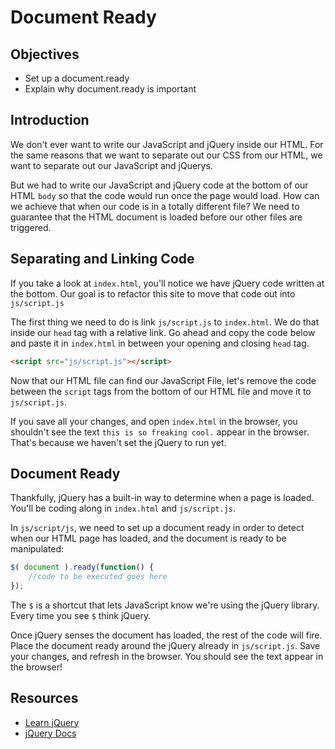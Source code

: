 # Document Ready

## Objectives
+ Set up a document.ready 
+ Explain why document.ready is important


## Introduction

We don't ever want to write our JavaScript and jQuery inside our HTML. For the same reasons that we want to separate out our CSS from our HTML, we want to separate out our JavaScript and jQuerys.

But we had to write our JavaScript and jQuery code at the bottom of our HTML `body` so that the code would run once the page would load. How can we achieve that when our code is in a totally different file? We need to guarantee that the HTML document is loaded before our other files are triggered. 


## Separating and Linking Code

If you take a look at `index.html`, you'll notice we have jQuery code written at the bottom. Our goal is to refactor this site to move that code out into `js/script.js`

The first thing we need to do is link `js/script.js` to `index.html`. We do that inside our `head` tag with a relative link. Go ahead and copy the code below and paste it in `index.html` in between your opening and closing `head` tag.

```html
<script src="js/script.js"></script>
```
Now that our HTML file can find our JavaScript File, let's remove the code between the `script` tags from the bottom of our HTML file and move it to `js/script.js`.

If you save all your changes, and open `index.html` in the browser, you shouldn't see the text `this is so freaking cool.` appear in the browser. That's because we haven't set the jQuery to run yet.

## Document Ready

Thankfully, jQuery has a built-in way to determine when a page is loaded. You'll be coding along in `index.html` and `js/script.js`.

In `js/script/js`, we need to set up a document ready in order to detect when our HTML page has loaded, and the document is ready to be manipulated:

```js
$( document ).ready(function() {
    //code to be executed goes here
});
```

The `$` is a shortcut that lets JavaScript know we're using the jQuery library. Every time you see `$` think jQuery. 

Once jQuery senses the document has loaded, the rest of the code will fire. Place the document ready around the jQuery already in `js/script.js`. Save your changes, and refresh in the browser. You should see the text appear in the browser!



## Resources

+ [Learn jQuery](http://learn.jquery.com/using-jquery-core/document-ready/)
+ [jQuery Docs](https://api.jquery.com/ready/)
